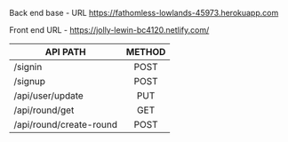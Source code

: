 Back end base - URL https://fathomless-lowlands-45973.herokuapp.com

Front end URL - https://jolly-lewin-bc4120.netlify.com/

| API PATH               | METHOD        | 
| -----------------------|:-------------:|
| /signin                | POST          |
| /signup                | POST          |
|/api/user/update        | PUT           |
|/api/round/get          | GET           |
|/api/round/create-round | POST          |